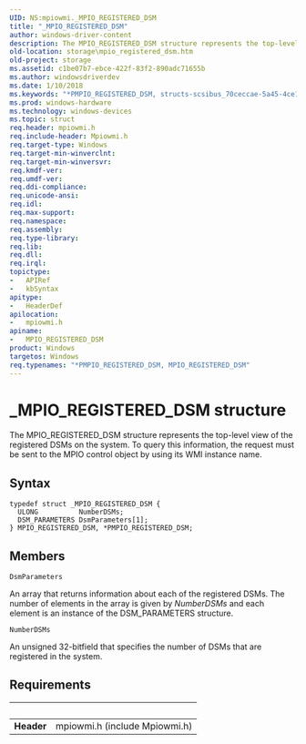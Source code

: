 ```yaml
---
UID: NS:mpiowmi._MPIO_REGISTERED_DSM
title: "_MPIO_REGISTERED_DSM"
author: windows-driver-content
description: The MPIO_REGISTERED_DSM structure represents the top-level view of the registered DSMs on the system. To query this information, the request must be sent to the MPIO control object by using its WMI instance name.
old-location: storage\mpio_registered_dsm.htm
old-project: storage
ms.assetid: c1be07b7-ebce-422f-83f2-890adc71655b
ms.author: windowsdriverdev
ms.date: 1/10/2018
ms.keywords: "*PMPIO_REGISTERED_DSM, structs-scsibus_70ceccae-5a45-4ce1-a6de-fa86c3d82d7d.xml, MPIO_REGISTERED_DSM, _MPIO_REGISTERED_DSM, MPIO_REGISTERED_DSM structure [Storage Devices], PMPIO_REGISTERED_DSM, PMPIO_REGISTERED_DSM structure pointer [Storage Devices], storage.mpio_registered_dsm, mpiowmi/PMPIO_REGISTERED_DSM, mpiowmi/MPIO_REGISTERED_DSM"
ms.prod: windows-hardware
ms.technology: windows-devices
ms.topic: struct
req.header: mpiowmi.h
req.include-header: Mpiowmi.h
req.target-type: Windows
req.target-min-winverclnt: 
req.target-min-winversvr: 
req.kmdf-ver: 
req.umdf-ver: 
req.ddi-compliance: 
req.unicode-ansi: 
req.idl: 
req.max-support: 
req.namespace: 
req.assembly: 
req.type-library: 
req.lib: 
req.dll: 
req.irql: 
topictype:
-	APIRef
-	kbSyntax
apitype:
-	HeaderDef
apilocation:
-	mpiowmi.h
apiname:
-	MPIO_REGISTERED_DSM
product: Windows
targetos: Windows
req.typenames: "*PMPIO_REGISTERED_DSM, MPIO_REGISTERED_DSM"
---
```


# _MPIO_REGISTERED_DSM structure
The MPIO_REGISTERED_DSM structure represents the top-level view of the registered DSMs on the system. To query this information, the request must be sent to the MPIO control object by using its WMI instance name.

## Syntax
````
typedef struct _MPIO_REGISTERED_DSM {
  ULONG          NumberDSMs;
  DSM_PARAMETERS DsmParameters[1];
} MPIO_REGISTERED_DSM, *PMPIO_REGISTERED_DSM;
````

## Members


`DsmParameters`

An array that returns information about each of the registered DSMs. The number of elements in the array is given by <i>NumberDSMs</i> and each element is an instance of the DSM_PARAMETERS structure.

`NumberDSMs`

An unsigned 32-bitfield that specifies the number of DSMs that are registered in the system.


## Requirements
| &nbsp; | &nbsp; |
| ---- |:---- |
| **Header** | mpiowmi.h (include Mpiowmi.h) |